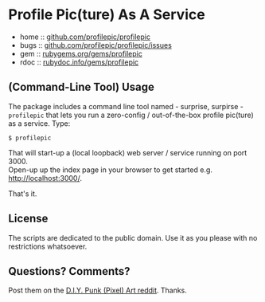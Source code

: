 #  Profile Pic(ture) As A Service


* home  :: [github.com/profilepic/profilepic](https://github.com/profilepic/profilepic)
* bugs  :: [github.com/profilepic/profilepic/issues](https://github.com/profilepic/profilepic/issues)
* gem   :: [rubygems.org/gems/profilepic](https://rubygems.org/gems/profilepic)
* rdoc  :: [rubydoc.info/gems/profilepic](http://rubydoc.info/gems/profilepic)



##  (Command-Line Tool) Usage

The package includes a command line tool named - surprise, surpirse - `profilepic`
that lets you run a zero-config / out-of-the-box profile pic(ture) as a service.  Type:

    $ profilepic

That will start-up a (local loopback) web server / service running on port 3000.  
Open-up up the index page in your browser to get started e.g. <http://localhost:3000/>. 

That's it. 






## License

The scripts are dedicated to the public domain.
Use it as you please with no restrictions whatsoever.


## Questions? Comments?


Post them on the [D.I.Y. Punk (Pixel) Art reddit](https://old.reddit.com/r/DIYPunkArt). Thanks.

